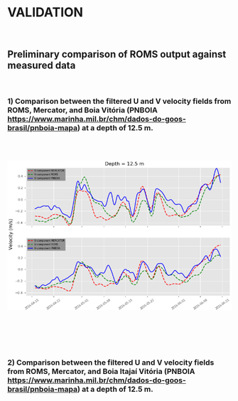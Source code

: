 # VALIDATION

<br />

## Preliminary comparison of ROMS output against measured data

<br />


### 1) Comparison between the filtered U and V velocity fields from ROMS, Mercator, and Boia Vitória (PNBOIA https://www.marinha.mil.br/chm/dados-do-goos-brasil/pnboia-mapa) at a depth of 12.5 m.
<br />
<br />

<p align="center">
  <img src="https://github.com/fernandotcbarreto/stuff/blob/main/vitoria.png">
</p>

<br />
<br />
<br />
<br />

### 2) Comparison between the filtered U and V velocity fields from ROMS, Mercator, and Boia Itajaí Vitória (PNBOIA https://www.marinha.mil.br/chm/dados-do-goos-brasil/pnboia-mapa) at a depth of 12.5 m.
<br />
<br />
